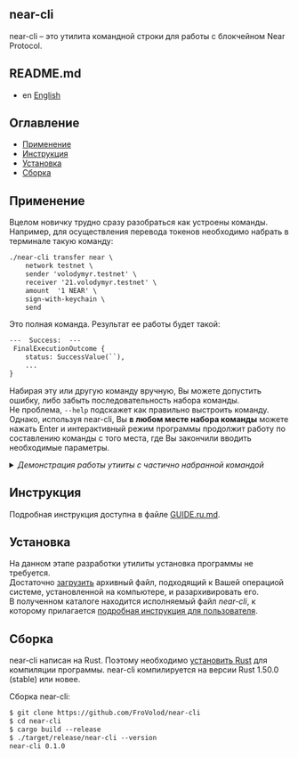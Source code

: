 near-cli
--------
near-cli – это утилита командной строки для работы с блокчейном Near Protocol.

## README.md

* en [English](README.en.md)

## Оглавление

* [Применение](#применение)
* [Инструкция](#инструкция)
* [Установка](#установка)
* [Сборка](#сборка)

## Применение

Вцелом новичку трудно сразу разобраться как устроены команды.  
Например, для осуществления перевода токенов необходимо набрать в терминале такую команду:

```txt
./near-cli transfer near \
    network testnet \
    sender 'volodymyr.testnet' \
    receiver '21.volodymyr.testnet' \
    amount  '1 NEAR' \
    sign-with-keychain \
    send
```

Это полная команда. Результат ее работы будет такой:

```txt
---  Success:  ---
 FinalExecutionOutcome {
    status: SuccessValue(``),
    ...
}
```

Набирая эту или другую команду вручную, Вы можете допустить ошибку, либо забыть последовательность набора команды.  
Не проблема, `--help` подскажет как правильно выстроить команду.  
Однако, используя near-cli, Вы __в любом месте набора команды__ можете нажать Enter и интерактивный режим программы продолжит работу по составлению команды с того места, где Вы закончили вводить необходимые параметры.

<details><summary><i>Демонстрация работы утииты с частично набранной командой</i></summary>
<a href="https://asciinema.org/a/tdNu6qoDKUzFH6ZCsfADHoqOP?autoplay=1&t=1&speed=2">
    <img src="https://asciinema.org/a/tdNu6qoDKUzFH6ZCsfADHoqOP.png" width="836"/>
</a>
</details>


## Инструкция

Подробная инструкция доступна в файле [GUIDE.ru.md](GUIDE.ru.md).

## Установка

На данном этапе разработки утилиты установка программы не требуется.  
Достаточно [загрузить](https://github.com/FroVolod/near-cli/releases/) архивный файл, подходящий к Вашей операциой системе, установленной на компьютере, и разархивировать его.  
В полученном каталоге находится исполняемый файл _near-cli_, к которому прилагается [подробная инструкция для пользователя](GUIDE.ru.md).

## Сборка

near-cli написан на Rust. Поэтому необходимо
[установить Rust](https://www.rust-lang.org/) для компиляции программы.
near-cli компилируется на версии Rust 1.50.0 (stable) или новее.

Сборка near-cli:

```txt
$ git clone https://github.com/FroVolod/near-cli
$ cd near-cli
$ cargo build --release
$ ./target/release/near-cli --version
near-cli 0.1.0
```
